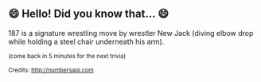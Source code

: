 ## :smile: Hello! Did you know that... :smile:
187 is a signature wrestling move by wrestler New Jack (diving elbow drop while holding a steel chair underneath his arm).

<sup>(come back in 5 minutes for the next trivia)</sup>


<sup>Credits: http://numbersapi.com</sup>
